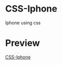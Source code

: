 # CSS-Iphone
Iphone using css

# Preview
<a href="https://ganeshmkumar.github.io/CSS-Iphone">CSS-Iphone</a>